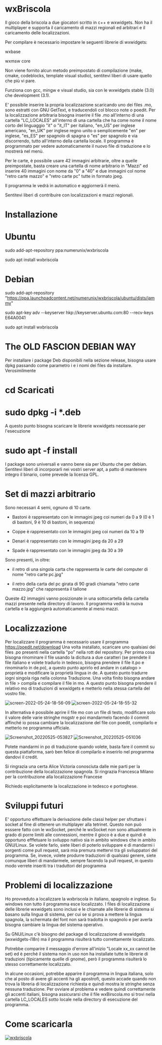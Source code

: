 # wxBriscola
Il gioco della briscola a due giocatori scritto in c++ e wxwidgets.
Non ha il multiplayer e supporta il caricamento di mazzi regionali ed arbitrari e il caricamento delle localizzazioni.

Per compilare è necessario impostare le seguenti librerie di wxwidgets:

wxbase

wxmsw core

Non viene fornito alcun metodo preimpostato di compilazione (make, cmake, codeblocks, template visual studio), sentitevi liberi di usare quello che più vi pare.

Funziona con gcc, mingw e visual studio, sia con le wxwidgets stable (3.0) che development (3.1).

E' possibile inserire la propria localizzazione scaricando uno dei files .mo, sono estratti con GNU GetText, e traducendoli col blocco note o poedit. Per la localizzazione arbitraria bisogna inserire il file .mo all'interno di una cartella "LC_LOCALES" all'interno di una cartella che ha come nome il nome corto del linguaggio "it" o "it_IT" per italiano, "en_US" per inglese americano, "en_UK" per inglese regno unito o semplicemente "en" per inglese, "es_ES" per spagnolo di spagna o "es" per spagnolo e via discorrendo, tutto all'interno della cartella locale. Il programma è programmato per vedere automaticamente il nuovo file di traduzione e lo mostrerà nel menù.

Per le carte, è possibile usare 42 immagini arbitrarie, oltre a quelle preimpostate, basta creare una cartella di nome arbitrario in "Mazzi" ed inserire 40 immagini con nome da "0" a "40" e due immagini col nome "retro carte mazzo" e "retro carte pc" tutte in formato jpeg.

Il programma le vedrà in automatico e aggiornerà il menù.

Sentitevi liberi di contribuire con localizzazioni e mazzi regionali.

# Installazione
# Ubuntu
sudo add-apt-repository ppa:numerunix/wxbriscola

sudo apt install wxbriscola

# Debian
sudo add-apt-repository "https://ppa.launchpadcontent.net/numerunix/wxbriscola/ubuntu/dists/jammy"

sudo apt-key adv --keyserver hkp://keyserver.ubuntu.com:80 --recv-keys E64A0041

sudo apt install wxbriscola

# The OLD FASCION DEBIAN WAY
Per installare i package Deb disponibili nella sezione release, bisogna usare dpkg passando come parametro i e i nomi dei files da installare.
Verosimilmente

# cd Scaricati

# sudo dpkg -i *.deb

A questo punto bisogna scaricare le librerie wxwidgets necessarie per l'esecuzione

# sudo apt -f install

I package sono universali e vanno bene sia per Ubuntu che per debian.
Sentitevi liberi di incorporarli nei vostri server apt, a patto di mantenere integro il binario, come prevede la licenza GPL.

# Set di mazzi arbitrario
Sono necessari 4 semi, ognuno di 10 carte.
- Bastoni è rappresentato con le immagini jpeg coi numeri da 0 a 9 (0 è 1 di bastoni, 9 è 10 di bastoni, in sequenza)

- Coppe è rappresentato con le immagini jpeg coi numeri da 10 a 19

- Denari è rappresentato con le immagini jpeg da 20 a 29

- Spade è rappresentato con le immagini jpeg da 30 a 39

Sono presenti, in oltre:
- il retro di una singola carta che rappresenta le carte del computer di nome "retro carte pc.jpg"

- il retro della carta del pc girata di 90 gradi chiamata "retro carte mazzo.jpg" che rappresenta il tallone

Queste 42 immagini vanno posizionate in una sottocartella della cartella mazzi presente nella directory di lavoro.
Il programma vedrà la nuova cartella e la aggiungerà automaticamente al menù mazzi.

# Localizzazione
Per localizzare il programma è necessario usare il programma https://poedit.net/download
Una volta installato, scaricare uno qualsiasi dei files .po presenti nella cartella "po" nella rott del repository.
Per prima cosa bisogna rinominare il file usando la dicitura a due caratteri (se prendete il file italiano e volete tradurlo in tedesco, bisogna prendere il file it.po e rinominarlo in de.po), a questo punto aprirlo ed andare in catalogo > proprietà e modificare la proprietà lingua in de.
A questo punto tradurre iogni singola riga nella colonna Traduzione.
Una volta finito bisogna andare in file > compila e compilare il file in mo.
A questo punto bisogna prendere il relativo mo di traduzioni di wxwidgets e metterlo nella stessa cartella del vostro file.

![screen-2022-05-24-18-56-09](https://user-images.githubusercontent.com/49764967/170091585-c946486a-f964-48a3-a4e1-4ebbf012c75b.png)
![screen-2022-05-24-18-55-32](https://user-images.githubusercontent.com/49764967/170091587-6895150e-815f-45c3-a99a-d7924880a406.png)

In alternativa è possibile aprire il file mo con un file di testo, modificare solo il valore delle varie stringhe msgstr e poi mandarmelo facendo il commit affinché io possa cambiare la localizzazione del file con poedit, compilarlo e metterlo ne programma ufficiale.

![Screenshot_20220525-053827](https://user-images.githubusercontent.com/49764967/170174993-e10401e0-cfc3-4bd1-a1f7-c68e442738b5.png)
![Screenshot_20220525-051036](https://user-images.githubusercontent.com/49764967/170175002-016bf07f-d0ae-490a-8267-cb7b391957f0.png)


Potete mandarmi in po di traduzione quando volete, basta fare il commit su questa piattaforma, sarò ben felice di compilarlo e inserirlo nel programma dandovi il credit.

Si ringrazia una certa Alice Victoria conosciuta dalle mie parti per la contribuzione della localizzazione spagnola.
Si ringrazia Francesca Milano per la contribuzione alla localizzazione Francese

Richiedo esplicitamente la localizzazione in tedesco e portoghese.

# Sviluppi futuri
E' opportuno effettuare la derivazione delle classi helper per sfruttare i socket al fine di ottenere un multiplayer alla tetrinet. Questo non può esssere fatto con le wxSocket, perché le wxSocket non sono attualmente in grado di porre limiti alle connessioni, mentre il gioco è a due e quindi è opportuno efffetuare lo sviluppo nativo sia in ambito windows che in ambito GNU/Linux.
Se volete farlo, siete liberi di poterlo sviluppare e di mandarmi i sorgenti come pull request, sarà mia premura mettervi tra gli sviluppatori del programma.
Se, invece, volete produrre traduzioni di qualsiasi genere, siete comunque liberi di mandarmele, sempre facendo la pull request, in questo modo verrete inseriti tra i traduttori del programma

# Problemi di localizzazione
Ho provveduto a localizzare la wxbriscola in italiano, spagnolo e inglese.
Su windows non tutto il programma esce localizzato. I files di localizzazione delle librerie wxwidgets sono inclusi e le chiamate alle librerie di sistema si basano sulla lingua di sistema, per cui se si prova a mettere la lingua spagnola, la schermata del font non sarà tradotta in spagnolo e per averla bisogna cambiare la lingua del sistema operativo.

Su GNU/Linux c'è bisogno del package di localizzazione di wxwidgets (wxwidgets-i18n) ma il programma risulterà tutto correttamente localizzato.

Potrebbe comparire il messaggio d'errore all'inizio "Locale xx_xx cannot be set) ed è perché il sistema non in uso non ha installate tutte le librerie di traduzioni (tipicamente quelle di gnome), però il programma risulterà lo stesso correttamente localizzato.

In alcune occasioni, potrebbe apparire il programma in lingua italiana, solo che al posto di avere gli accenti ha gli apostrofi, questo accade quando non trova la libreria di localizzazione richiesta e quindi mostra le stringhe senza nessuna traduzione.
Per ovviare al problema e vedere quindi correttamente gli accenti italiani, bisogna assicurarsi che il file wxBirscola.mo si trovi nella cartella LC_LOCALES sotto locale nella directory di esecuzione del programma.

# Come scaricarla

[![wxbriscola](https://snapcraft.io/wxbriscola/badge.svg)](https://snapcraft.io/wxbriscola)


